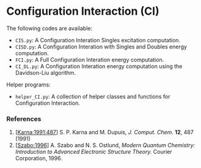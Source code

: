 Configuration Interaction (CI)
==============================

The following codes are available:
- `CIS.py`: A Configuration Interation Singles excitation computation. 
- `CISD.py`: A Configuration Interation with Singles and Doubles energy computation. 
- `FCI.py`: A Full Configuration Interation energy computation. 
- `CI_DL.py`: A Configuration Interation energy computation using the Davidson-Liu algorithm. 

Helper programs:
- `helper_CI.py`: A collection of helper classes and functions for Configuration Interaction.


### References
1. [[Karna:1991:487](https://onlinelibrary.wiley.com/doi/pdf/10.1002/jcc.540120409)] S. P. Karna and M. Dupuis, *J. Comput. Chem.* **12**, 487 (1991)
2. [[Szabo:1996](https://books.google.com/books?id=KQ3DAgAAQBAJ&printsec=frontcover&dq=szabo+%26+ostlund&hl=en&sa=X&ved=0ahUKEwiYhv6A8YjUAhXLSCYKHdH5AJ4Q6AEIJjAA#v=onepage&q=szabo%20%26%20ostlund&f=false)] A. Szabo and N. S. Ostlund, *Modern Quantum Chemistry: Introduction to Advanced Electronic Structure Theory.* Courier Corporation, 1996.

